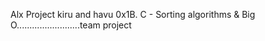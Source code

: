 Alx Project
kiru and havu
0x1B. C - Sorting algorithms & Big O.........................team project
